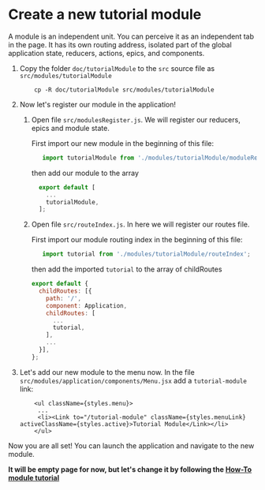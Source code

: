 # Create a new tutorial module
A module is an independent unit. You can perceive it as an independent tab in the page. It has its own routing address, isolated part of the global application state, reducers, actions, epics, and components. 

1. Copy the folder `doc/tutorialModule` to the `src` source file as `src/modules/tutorialModule`

    ```
        cp -R doc/tutorialModule src/modules/tutorialModule
    ```
    
4. Now let's register our module in the application! 
    1. Open file `src/modulesRegister.js`. We will register our reducers, epics and module state. 
        
        First import our new module in the beginning of this file:
        ```javascript
           import tutorialModule from './modules/tutorialModule/moduleRegister';
        ```
        then add our module to the array
        ```javascript
          export default [
            ...
            tutorialModule,
          ];
        ```
    2. Open file `src/routeIndex.js`. In here we will register our routes file.
    
        First import our module routing index in the beginning of this file:
        
        ```javascript
           import tutorial from './modules/tutorialModule/routeIndex';
        ```
        
        then add the imported `tutorial` to the array of childRoutes
        ```javascript
        export default {
          childRoutes: [{
            path: '/',
            component: Application,
            childRoutes: [
              ...
              tutorial,
            ],
            ...
          }],
        };
        ```
5. Let's add our new module to the menu now. In the file `src/modules/application/components/Menu.jsx` add a `tutorial-module` link:
    
    ```
        <ul className={styles.menu}>
         ...
         <li><Link to="/tutorial-module" className={styles.menuLink} activeClassName={styles.active}>Tutorial Module</Link></li>
        </ul>
    ```
    
Now you are all set! You can launch the application and navigate to the new module.

**It will be empty page for now, but let's change it by following the [How-To module tutorial](docs/howToModuleGuide.md)**


